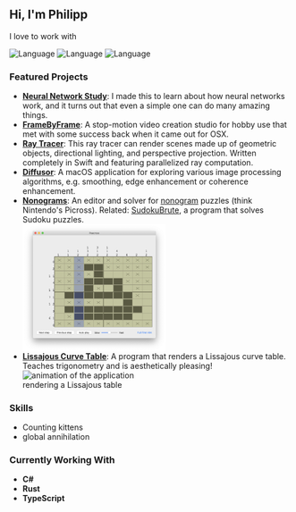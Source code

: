 ## Hi, I'm Philipp

I love to work with

![Language](https://img.shields.io/badge/Rust-brown)
![Language](https://img.shields.io/badge/C%23-239120)
![Language](https://img.shields.io/badge/Swift-orange)

### Featured Projects
<!--
<table style="border-collapse: collapse; border: none;">
  <tr>
    <td colspan="2"><a href="https://github.com/brend/neural-network-study">Neural Network Study</td>
  </tr>
  <tr>
    <td style="vertical-align: top;">I made this to learn about how neural networks work, and it turns out that even a simple one can do many amazing things.</td>
    <td><img src="https://raw.githubusercontent.com/brend/flappy-fellers/main/assets/flappy-fellers.gif"></td>
  </tr>
</table>-->

- **[Neural Network Study](https://github.com/brend/neural-network-study)**: I made this to learn about how neural networks work, and it turns out that even a simple one can do many amazing things.
- **[FrameByFrame](https://github.com/brend/FrameByFrame)**: A stop-motion video creation studio for hobby use that met with some success back when it came out for OSX.
- **[Ray Tracer](https://github.com/brend/raytracer)**: This ray tracer can render scenes made up of geometric objects, directional lighting, and perspective projection. Written completely in Swift and featuring parallelized ray computation.
- **[Diffusor](https://github.com/brend/diffusor25)**: A macOS application for exploring various image processing algorithms, e.g. smoothing, edge enhancement or coherence enhancement.
- **[Nonograms](https://github.com/brend/Nonograms)**: An editor and solver for [nonogram](https://en.wikipedia.org/wiki/Nonogram) puzzles (think Nintendo's Picross). Related: [SudokuBrute](https://github.com/brend/SudokuBrute), a program that solves Sudoku puzzles. <img src="https://github.com/brend/Nonograms/blob/master/resources/peacross-main.png" width="256" style="display: block;" alt="screenshot of the nonogram solving application">
- **[Lissajous Curve Table](https://github.com/brend/lissajous)**: A program that renders a Lissajous curve table. Teaches trigonometry and is aesthetically pleasing! <img style="display: block;" width="256" src="https://github.com/brend/lissajous/blob/main/assets/lissajous.gif" alt="animation of the application rendering a Lissajous table">

### Skills

- Counting kittens
- global annihilation

### Currently Working With

- **C#**
- **Rust**
- **TypeScript**
